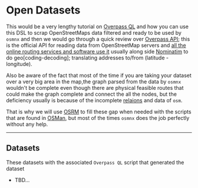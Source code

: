 # Open Datasets

This would be a very lengthy tutorial on [Overpass QL](https://wiki.openstreetmap.org/wiki/Overpass_API/Overpass_QL) and how you can use this DSL to scrap OpenStreetMaps data filtered and ready to be used by `osmnx` and then we would go through a quick review over [Overpass API](https://wiki.openstreetmap.org/wiki/Overpass_API); this is the official API for reading data from OpenStreetMap servers and [all the online routing services and software use it](https://wiki.openstreetmap.org/wiki/Routing/online_routers) usually along side [Nominatim](https://github.com/osm-search/Nominatim) to do geo\[coding-decoding\]; translating addresses to/from (latitude - longitude).


Also be aware of the fact that most of the time if you are taking your dataset over a very big area in the map,the graph parsed from the data by `osmnx` wouldn't be complete even though there are physical feasible routes that could make the graph complete and connect the all the nodes, but the deficiency usually is because of the incomplete [relaions](https://wiki.openstreetmap.org/wiki/Relation) and data of `osm`.

That is why we will use [OSRM](http://project-osrm.org/) to fill these gap when needed with the scripts that are found in [OSMan](https://github.com/omar-3/OSMan), but most of the times `osmnx` does the job perfectly without any help. 

---
## Datasets

These datasets with the associated `Overpass QL` script that generated the dataset

- TBD...


